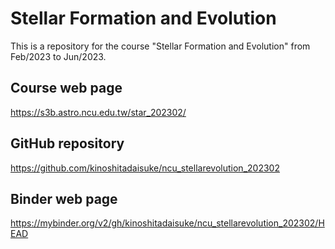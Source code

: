 # Stellar Formation and Evolution #

This is a repository for the course "Stellar Formation and Evolution" from Feb/2023 to Jun/2023.

## Course web page ##

https://s3b.astro.ncu.edu.tw/star_202302/

## GitHub repository ##

https://github.com/kinoshitadaisuke/ncu_stellarevolution_202302

## Binder web page ##

https://mybinder.org/v2/gh/kinoshitadaisuke/ncu_stellarevolution_202302/HEAD

